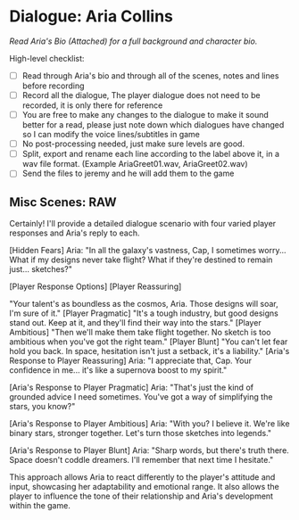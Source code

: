 # Dialogue: Aria Collins

_Read Aria's Bio (Attached) for a full background and character bio._

High-level checklist:

- [ ] Read through Aria's bio and through all of the scenes, notes and lines before recording
- [ ] Record all the dialogue, The player dialogue does not need to be recorded, it is only there for reference
- [ ] You are free to make any changes to the dialogue to make it sound better for a read, please just note down which dialogues have changed so I can modify the voice lines/subtitles in game
- [ ] No post-processing needed, just make sure levels are good.
- [ ] Split, export and rename each line according to the label above it, in a wav file format. (Example AriaGreet01.wav, AriaGreet02.wav)
- [ ] Send the files to jeremy and he will add them to the game

## Misc Scenes: RAW

Certainly! I'll provide a detailed dialogue scenario with four varied player responses and Aria's reply to each.

[Hidden Fears]
Aria: "In all the galaxy's vastness, Cap, I sometimes worry... What if my designs never take flight? What if they're destined to remain just... sketches?"

[Player Response Options]
[Player Reassuring]

"Your talent's as boundless as the cosmos, Aria. Those designs will soar, I'm sure of it."
[Player Pragmatic]
"It's a tough industry, but good designs stand out. Keep at it, and they'll find their way into the stars."
[Player Ambitious]
"Then we'll make them take flight together. No sketch is too ambitious when you've got the right team."
[Player Blunt]
"You can't let fear hold you back. In space, hesitation isn't just a setback, it's a liability."
[Aria's Response to Player Reassuring]
Aria: "I appreciate that, Cap. Your confidence in me... it's like a supernova boost to my spirit."

[Aria's Response to Player Pragmatic]
Aria: "That's just the kind of grounded advice I need sometimes. You've got a way of simplifying the stars, you know?"

[Aria's Response to Player Ambitious]
Aria: "With you? I believe it. We're like binary stars, stronger together. Let's turn those sketches into legends."

[Aria's Response to Player Blunt]
Aria: "Sharp words, but there's truth there. Space doesn't coddle dreamers. I'll remember that next time I hesitate."

This approach allows Aria to react differently to the player's attitude and input, showcasing her adaptability and emotional range. It also allows the player to influence the tone of their relationship and Aria's development within the game.
